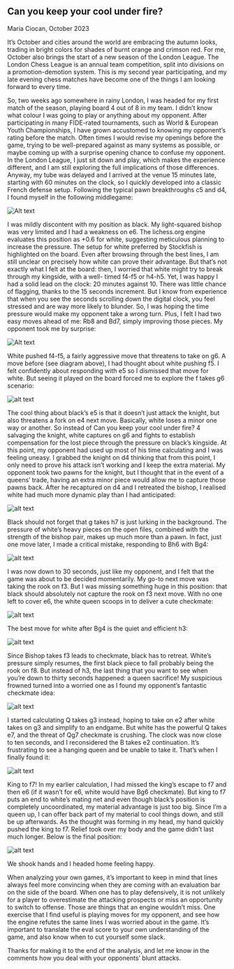 ## Can you keep your cool under fire?
Maria Ciocan, October 2023


It’s October and cities around the world are embracing the autumn looks, trading in
bright colors for shades of burnt orange and crimson red. For me, October also brings
the start of a new season of the London League. 
The London Chess League is an annual team competition, split into divisions on a promotion-demotion system. This is
my second year participating, and my late evening chess matches have
become one of the things I am looking forward to every time.

So, two weeks ago somewhere in rainy London, I was headed for my first match of the
season, playing board 4 out of 8 in my team. I didn’t know what colour I was going to
play or anything about my opponent. After participating in many FIDE-rated
tournaments, such as World & European Youth Championships, I have grown
accustomed to knowing my opponent’s rating before the match. Often times I would revise my openings before the game, trying to be well-prepared against as many systems as possible, or maybe coming up with a surprise 
opening chance to confuse my opponent. In the London League, I just sit down and play, which makes the experience different, and I am still exploring the full implications of those differences. 
Anyway, my tube was delayed and I arrived at the venue 15 minutes late, starting with 60 minutes on
the clock, so I quickly developed into a classic French defense setup. Following the
typical pawn breakthroughs c5 and d4, I found myself in the following middlegame:

![Alt text](/mariaciocan.github.io/_posts/_posts/pictures/position1.png)

I was mildly discontent with my position as black. My light-squared bishop was very
limited and I had a weakness on e6.
The lichess.org engine evaluates this position as +0.6 for white, suggesting meticulous
planning to increase the pressure. The setup for white preferred by Stockfish is
highlighted on the board. Even after browsing through the best lines, I am still unclear
on precisely how white can prove their advantage. But that’s not exactly what I felt at
the board: then, I worried that white might try to break through my kingside, with a well-
timed f4-f5 or h4-h5.
Yet, I was happy I had a solid lead on the clock: 20 minutes against 10. There was little
chance of flagging, thanks to the 15 seconds increment. But I know from experience
that when you see the seconds scrolling down the digital clock, you feel stressed and
are way more likely to blunder. So, I was hoping the time pressure would make my
opponent take a wrong turn. Plus, I felt I had two easy moves ahead of me: Rb8 and
Bd7, simply improving those pieces.
My opponent took me by surprise:

![Alt text](/mariaciocan.github.io/_posts/_posts/pictures/position2.png)

White pushed f4-f5, a fairly aggressive move that threatens to take on g6. A move
before (see diagram above), I had thought about white pushing f5. I felt confidently
about responding with e5 so I dismissed that move for white.
But seeing it played on the board forced me to explore the f takes g6 scenario:

![alt text](/mariaciocan.github.io/_posts/pictures/position3.png)

The cool thing about black’s e5 is that it doesn’t just attack the knight, but also threatens
a fork on e4 next move. Basically, white loses a minor one way or another. So instead of
Can you keep your cool under fire? 4
salvaging the knight, white captures on g6 and fights to establish compensation for the
lost piece through the pressure on black’s kingside.
At this point, my opponent had used up most of his time calculating and I was feeling
uneasy. I grabbed the knight on d4 thinking that from this point, I only need to prove his
attack isn’t working and I keep the extra material. My opponent took two pawns for the
knight, but I thought that in the event of a queens’ trade, having an extra minor piece
would allow me to capture those pawns back.
After he recaptured on d4 and I retreated the bishop, I realised white had much more
dynamic play than I had anticipated:

![alt text](/mariaciocan.github.io/_posts/pictures/position5.png)

Black should not forget that g takes h7 is just lurking in the background. The pressure of
white’s heavy pieces on the open files, combined with the strength of the bishop pair,
makes up much more than a pawn.
In fact, just one move later, I made a critical mistake, responding to Bh6 with Bg4:

![alt text](/mariaciocan.github.io/_posts/pictures/position6.png)

I was now down to 30 seconds, just like my opponent, and I felt that the game was
about to be decided momentarily. My go-to next move was taking the rook on f3. But I
was missing something huge in this position: that black should absolutely not capture
the rook on f3 next move.
With no one left to cover e6, the white queen scoops in to deliver a cute checkmate:

![alt text](/mariaciocan.github.io/_posts/pictures/position7.png)

The best move for white after Bg4 is the quiet and efficient h3:

![alt text](/mariaciocan.github.io/_posts/pictures/position8.png)

Since Bishop takes f3 leads to checkmate, black has to retreat. White’s pressure simply
resumes, the first black piece to fall probably being the rook on f8.
But instead of h3, the last thing that you want to see when you’re down to thirty seconds
happened: a queen sacrifice!
My suspicious frowned turned into a worried one as I found my opponent’s fantastic
checkmate idea:

![alt text](/mariaciocan.github.io/_posts/pictures/position9.png)

I started calculating Q takes g3 instead, hoping to take on e2 after white takes on g3
and simplify to an endgame. But white has the powerful Q takes e7, and the threat of
Qg7 checkmate is crushing.
The clock was now close to ten seconds, and I reconsidered the B takes e2
continuation. It’s frustrating to see a hanging queen and be unable to take it. That’s
when I finally found it:

![alt text](/mariaciocan.github.io/_posts/pictures/position10.png)

King to f7! In my earlier calculation, I had missed the king’s escape to f7 and then e6 (if
it wasn’t for e6, white would have Bg6 checkmate). But king to f7 puts an end to white’s
mating net and even though black’s position is completely uncoordinated, my material
advantage is just too big. Since I’m a queen up, I can offer back part of my material to
cool things down, and still be up afterwards. As the thought was forming in my head, my
hand quickly pushed the king to f7.
Relief took over my body and the game didn’t last much longer. Below is the final
position:

![alt text](/mariaciocan.github.io/_posts/pictures/position11.png)

We shook hands and I headed home feeling happy.

When analyzing your own games, it’s important to keep in mind that lines always feel
more convincing when they are coming with an evaluation bar on the side of the board.
When one has to play defensively, it is not unlikely for a player to overestimate the
attacking prospects or miss an opportunity to switch to offense. Those are things that an
engine wouldn’t miss. One exercise that I find useful is playing moves for my opponent,
and see how the engine refutes the same lines I was worried about in the game. It’s
important to translate the eval score to your own understanding of the game, and also
know when to cut yourself some slack.

Thanks for making it to the end of the analysis, and let me know in the comments how
you deal with your opponents’ blunt attacks.